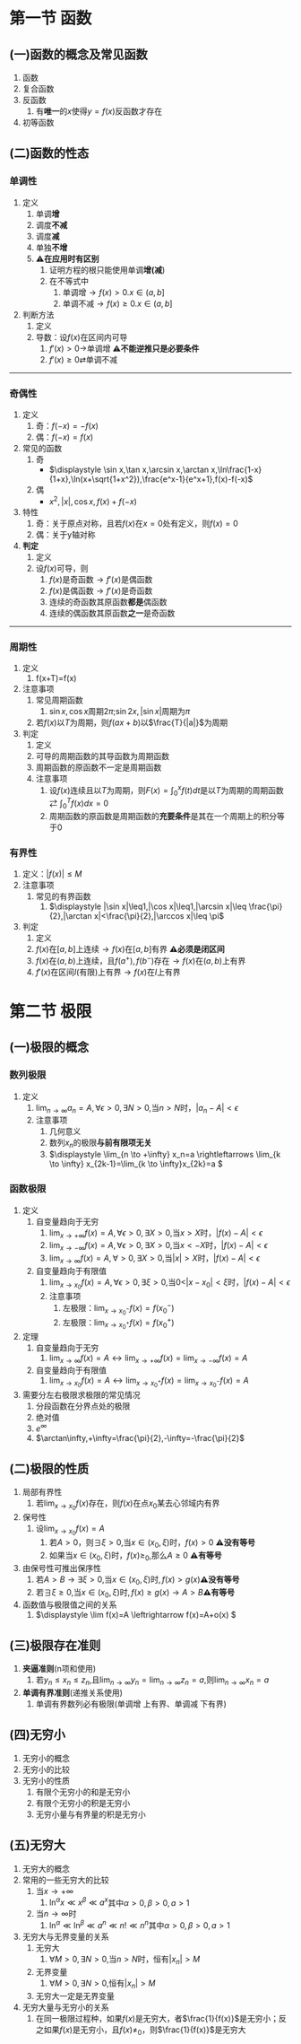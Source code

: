 # 第一节 函数

## (一)函数的概念及常见函数

1. 函数
2. 复合函数
3. 反函数
   1. 有**唯一**的$x$使得$y=f(x)$反函数才存在
4. 初等函数

## (二)函数的性态

 ### 单调性
   1. 定义
      1. 单调**增**
      2. 调度**不减**
      3. 调度**减**
      4. 单独**不增**
      5. ⚠️**在应用时有区别**
         1. 证明方程的根只能使用单调**增(减**)
         2. 在不等式中
            1. 单调增$\rightarrow f(x)>0. x \in(a,b]$
            2. 单调不减$\rightarrow f(x)\geq0. x \in(a,b]$
   2. 判断方法
      1. 定义
      2. 导数：设$f(x)$在区间内可导
         1. $f'(x)>0\rightarrow$单调增 **⚠️不能逆推只是必要条件**
         2. $f'(x)\geq0 \rightleftarrows$单调不减
   
****

### 奇偶性
   1. 定义
      1. 奇：$f(-x)=-f(x)$
      2. 偶：$f(-x)=f(x)$
   2. 常见的函数
      1. 奇
         - $\displaystyle  \sin x,\tan x,\arcsin x,\arctan x,\ln\frac{1-x}{1+x},\ln(x+\sqrt{1+x^2}),\frac{e^x-1}{e^x+1},f(x)-f(-x)$
      2. 偶
         - $\displaystyle x^2,|x|,\cos x,f(x)+f(-x)$
   3. 特性
      1. 奇：关于原点对称，且若$f(x)$在$x=0$处有定义，则$f(x)=0$
      2. 偶：关于y轴对称
   4. **判定**
      1. 定义
      2. 设$f(x)$可导，则
         1. $f(x)$是奇函数$\rightarrow f'(x)$是偶函数
         2. $f(x)$是偶函数$\rightarrow f'(x)$是奇函数
         3. 连续的奇函数其原函数**都是**偶函数
         4. 连续的偶函数其原函数**之一**是奇函数
****
### 周期性
1. 定义
   1. f(x+T)=f(x)
2. 注意事项
   1. 常见周期函数
      1. $\sin x,\cos x$周期$2\pi$;$\sin 2x,|\sin x|$周期为$\pi$
   2. 若$f(x)$以$T$为周期，则$f(ax+b)$以$\frac{T}{|a|}$为周期
3. 判定
   1. 定义
   2. 可导的周期函数的其导函数为周期函数
   3. 周期函数的原函数不一定是周期函数
   4. 注意事项
      1. 设$f(x)$连续且以$T$为周期，则$\displaystyle F(x)=\int_0^xf(t)dt$是以$T$为周期的周期函数$\displaystyle \rightleftarrows \int_0^Tf(x)dx=0$
      2. 周期函数的原函数是周期函数的**充要条件**是其在一个周期上的积分等于0

### 有界性
1. 定义：$|f(x)|\leq M$
2. 注意事项
   1. 常见的有界函数
      1. $\displaystyle |\sin x|\leq1,|\cos x|\leq1,|\arcsin x|\leq \frac{\pi}{2},|\arctan x|<\frac{\pi}{2},|\arccos x|\leq \pi$
3. 判定
   1. 定义
   2. $f(x)$在$[a,b]$上连续$\rightarrow f(x)$在$[a,b]$有界 **⚠️必须是闭区间**
   3. $f(x)$在$(a,b)$上连续，且$f(a^+),f(b^-)$存在$\rightarrow f(x)$在$(a,b)$上有界
   4. $f'(x)$在区间$I$(有限)上有界$\rightarrow f(x)$在$I$上有界

# 第二节 极限

## (一)极限的概念

### 数列极限

1. 定义
   1. $\displaystyle \lim_{n \to \infty} a_n=A,\forall\epsilon>0,\exists N>0,$当$n>N$时，$|a_n-A|<\epsilon$
   2. 注意事项
      1. 几何意义
      2. 数列${x_n}$的极限**与前有限项无关**
      3. $\displaystyle \lim_{n \to +\infty} x_n=a \rightleftarrows \lim_{k \to \infty} x_{2k-1}=\lim_{k \to \infty}x_{2k}=a $

### 函数极限

1. 定义
   1. 自变量趋向于无穷
      1. $\displaystyle \lim_{x \to +\infty} f(x)=A,\forall\epsilon>0,\exists X>0,$当$x>X$时，$|f(x)-A|<\epsilon$
      2. $\displaystyle \lim_{x \to -\infty} f(x)=A,\forall\epsilon>0,\exists X>0,$当$x<-X$时，$|f(x)-A|<\epsilon$
      3. $\displaystyle \lim_{x \to \infty} f(x)=A,\forall>0,\exists X>0,$当$|x|>X$时，$|f(x)-A|<\epsilon$
   2. 自变量趋向于有限值
      1. $\displaystyle \lim_{x \to x_0} f(x)=A,\forall\epsilon>0,\exists \xi>0,$当0<$|x-x_0|<\xi$时，$|f(x)-A|<\epsilon$
      2. 注意事项
         1. 左极限：$\displaystyle \lim_{x \to x_0^-}f(x)=f(x_0^-)$
         2. 左极限：$\displaystyle \lim_{x \to x_0^+}f(x)=f(x_0^+)$
2. 定理
   1. 自变量趋向于无穷
      1. $\displaystyle \lim_{x \to \infty} f(x)=A\leftrightarrow \lim_{x \to +\infty}f(x)=\lim_{x \to -\infty}f(x)=A$
   2. 自变量趋向于有限值
      1. $\displaystyle \lim_{x \to x_0} f(x)=A\leftrightarrow \lim_{x \to x_0^+}f(x)=\lim_{x \to x_0^-}f(x)=A$
3. 需要分左右极限求极限的常见情况
   1. 分段函数在分界点处的极限
   2. 绝对值
   3. $e^\infty$
   4. $\arctan\infty,+\infty=\frac{\pi}{2},-\infty=-\frac{\pi}{2}$

## (二)极限的性质

1. 局部有界性
   1. 若$\displaystyle \lim_{x \to x_0} f(x)$存在，则$f(x)$在点$x_0$某去心邻域内有界
2. 保号性
   1. 设$\displaystyle \lim_{x \to x_0} f(x)=A$
      1. 若$A>0$，则$\exists \xi>0$,当$x \in (x_0,\xi)$时，$f(x)>0$ **⚠️没有等号**
      2. 如果当$x\in(x_0,\xi)$时，$f(x)\geq_0,$那么$A\geq 0$ **⚠️有等号**
3. 由保号性可推出保序性
   1. 若$A>B\rightarrow \exists \xi>0,$当$x\in(x_0,\xi)$时$,f(x)>g(x)$**⚠️没有等号**
   2. 若$\exists \xi\geq0,$当$x\in(x_0,\xi)$时$,f(x)\geq g(x)\rightarrow A>B$**⚠️有等号**
4. 函数值与极限值之间的关系
   1. $\displaystyle \lim f(x)=A \leftrightarrow f(x)=A+o(x) $

## (三)极限存在准则
1. **夹逼准则**(n项和使用)
   1. 若$y_n\leq x_n\leq z_n,$且$\displaystyle \lim_{n \to \infty} y_n=\lim_{n \to \infty} z_n=a,$则$\displaystyle \lim_{n \to \infty} x_n=a$
2. **单调有界准则**(递推关系使用)
   1. 单调有界数列必有极限(单调增 上有界、单调减 下有界)

## (四)无穷小

1. 无穷小的概念
2. 无穷小的比较
3. 无穷小的性质
   1. 有限个无穷小的和是无穷小
   2. 有限个无穷小的积是无穷小
   3. 无穷小量与有界量的积是无穷小

## (五)无穷大

1. 无穷大的概念
2. 常用的一些无穷大的比较
   1. 当$x\rightarrow +\infty$
      1. $\ln^\alpha x \ll x^\beta\ll a^x$其中$\alpha>0,\beta>0,a>1$
   2. 当$n\rightarrow\infty$时
      1. $\ln^\alpha\ll \ln^\beta \ll a^n\ll n!\ll n^n$其中$\alpha>0,\beta>0,a>1$
3. 无穷大与无界变量的关系
   1. 无穷大
      1. $\forall M>0,\exists N>0,$当$n>N$时，恒有$|x_n|>M$
   2. 无界变量
      1. $\forall M>0,\exists N>0,$恒有$|x_n|>M$
   3. 无穷大一定是无界变量
4. 无穷大量与无穷小的关系
   1. 在同一极限过程种，如果$f(x)$是无穷大，者$\frac{1}{f(x)}$是无穷小；反之如果$f(x)$是无穷小，且$f(x)\neq_0$，则$\frac{1}{f(x)}$是无穷大

